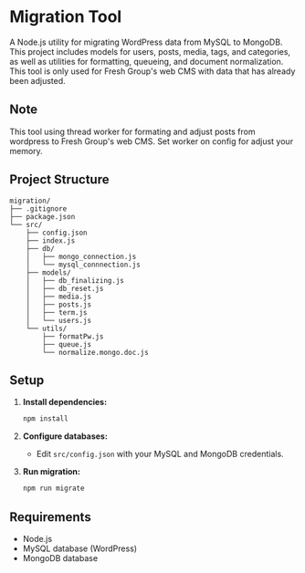 # Migration Tool

A Node.js utility for migrating WordPress data from MySQL to MongoDB. This project includes models for users, posts, media, tags, and categories, as well as utilities for formatting, queueing, and document normalization. This tool is only used for Fresh Group's web CMS with data that has already been adjusted.

## Note

This tool using thread worker for formating and adjust posts from wordpress to Fresh Group's web CMS. Set worker on config for adjust your memory.

## Project Structure

```
migration/
├── .gitignore
├── package.json
└── src/
    ├── config.json
    ├── index.js
    ├── db/
    │   ├── mongo_connection.js
    │   └── mysql_connnection.js
    ├── models/
    │   ├── db_finalizing.js
    │   ├── db_reset.js
    │   ├── media.js
    │   ├── posts.js
    │   ├── term.js
    │   └── users.js
    └── utils/
        ├── formatPw.js
        ├── queue.js
        └── normalize.mongo.doc.js
```

## Setup

1. **Install dependencies:**

   ```sh
   npm install
   ```

2. **Configure databases:**

   - Edit `src/config.json` with your MySQL and MongoDB credentials.

3. **Run migration:**

   ```sh
   npm run migrate
   ```

## Requirements

- Node.js
- MySQL database (WordPress)
- MongoDB database
